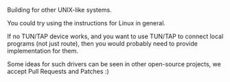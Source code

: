 
Building for other UNIX-like systems.

You could try using the instructions for Linux in general.

If no TUN/TAP device works, and you want to use TUN/TAP to connect local programs (not just route), then you would
probably need to provide implementation for them.

Some ideas for such drivers can be seen in other open-source projects, we accept Pull Requests and Patches :)

